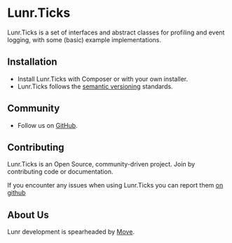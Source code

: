 # Lunr.Ticks

Lunr.Ticks is a set of interfaces and abstract classes for profiling and
event logging, with some (basic) example implementations.

Installation
------------

* Install Lunr.Ticks with Composer or with your own installer.
* Lunr.Ticks follows the [semantic versioning][2] standards.

Community
---------

* Follow us on [GitHub][3].

Contributing
------------

Lunr.Ticks is an Open Source, community-driven project. Join by contributing code or documentation.

If you encounter any issues when using Lunr.Ticks you can report them [on github][4]

About Us
--------

Lunr development is spearheaded by [Move][1].

  [1]: https://moveagency.com
  [2]: https://semver.org
  [3]: https://github.com/lunr-php/lunr.ticks
  [4]: https://github.com/lunr-php/lunr.ticks/issues
